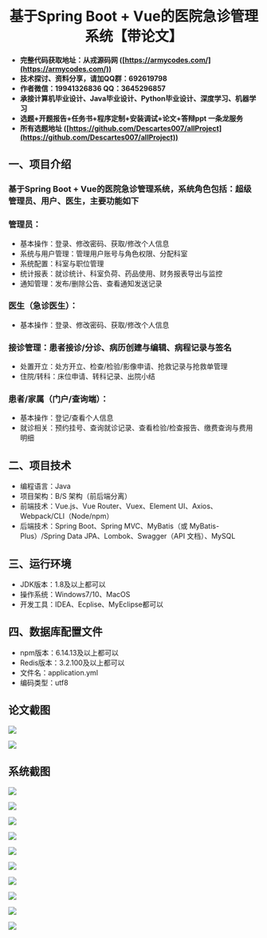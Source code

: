 <h1 align="center">基于Spring Boot + Vue的医院急诊管理系统【带论文】</h1></p>

- <b>完整代码获取地址：从戎源码网 ([https://armycodes.com/](https://armycodes.com/))</b>
- <b>技术探讨、资料分享，请加QQ群：692619798</b>
- <b>作者微信：19941326836  QQ：3645296857</b>
- <b>承接计算机毕业设计、Java毕业设计、Python毕业设计、深度学习、机器学习</b>
- <b>选题+开题报告+任务书+程序定制+安装调试+论文+答辩ppt 一条龙服务</b>
- <b>所有选题地址 ([https://github.com/Descartes007/allProject](https://github.com/Descartes007/allProject)) </b>

## 一、项目介绍

### 基于Spring Boot + Vue的医院急诊管理系统，系统角色包括：超级管理员、用户、医生，主要功能如下
### 管理员：
- 基本操作：登录、修改密码、获取/修改个人信息
- 系统与用户管理：管理用户账号与角色权限、分配科室
- 系统配置：科室与职位管理
- 统计报表：就诊统计、科室负荷、药品使用、财务报表导出与监控
- 通知管理：发布/删除公告、查看通知发送记录
### 医生（急诊医生）：
- 基本操作：登录、修改密码、获取/修改个人信息
### 接诊管理：患者接诊/分诊、病历创建与编辑、病程记录与签名
- 处置开立：处方开立、检查/检验/影像申请、抢救记录与抢救单管理
- 住院/转科：床位申请、转科记录、出院小结
### 患者/家属（门户/查询端）：
- 基本操作：登记/查看个人信息
- 就诊相关：预约挂号、查询就诊记录、查看检验/检查报告、缴费查询与费用明细

## 二、项目技术

- 编程语言：Java
- 项目架构：B/S 架构（前后端分离）
- 前端技术：Vue.js、Vue Router、Vuex、Element UI、Axios、Webpack/CLI（Node/npm）
- 后端技术：Spring Boot、Spring MVC、MyBatis（或 MyBatis-Plus）/Spring Data JPA、Lombok、Swagger（API 文档）、MySQL


## 三、运行环境

- JDK版本：1.8及以上都可以
- 操作系统：Windows7/10、MacOS
- 开发工具：IDEA、Ecplise、MyEclipse都可以

## 四、数据库配置文件

- npm版本：6.14.13及以上都可以
- Redis版本：3.2.100及以上都可以
- 文件名：application.yml
- 编码类型：utf8

## 论文截图

![](screenshot/1.png)

![](screenshot/2.png)

## 系统截图

![](screenshot/3.png)

![](screenshot/4.png)

![](screenshot/5.png)

![](screenshot/6.png)

![](screenshot/7.png)

![](screenshot/8.png)

![](screenshot/9.png)

![](screenshot/10.png)

![](screenshot/11.png)

![](screenshot/12.png)